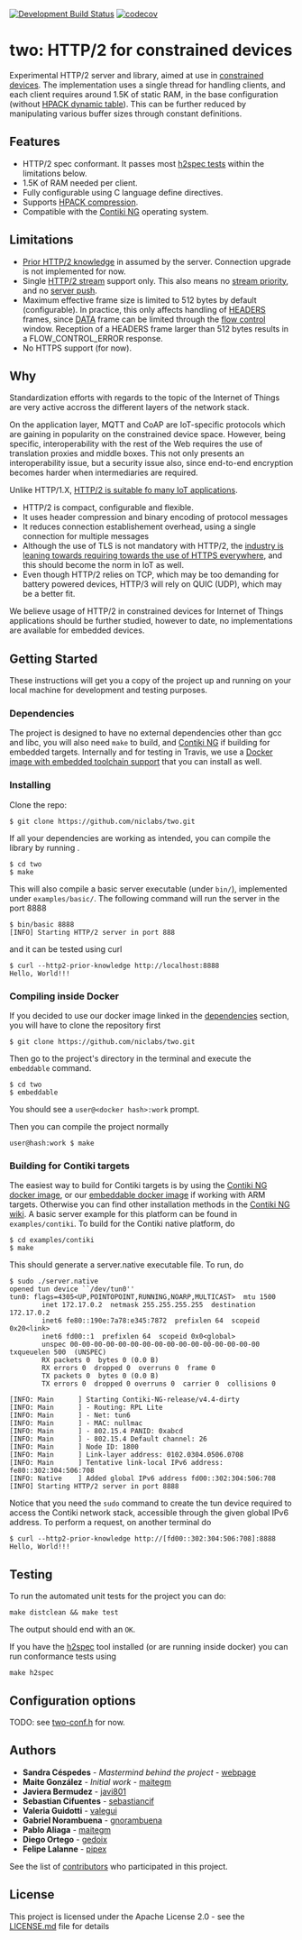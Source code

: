 [![Development Build Status](https://travis-ci.com/niclabs/two.svg?branch=develop)](https://travis-ci.com/niclabs/two)
[![codecov](https://codecov.io/gh/niclabs/two/branch/develop/graph/badge.svg)](https://codecov.io/gh/niclabs/two)

# two: HTTP/2 for constrained devices

Experimental HTTP/2 server and library, aimed at use in [constrained devices](https://tools.ietf.org/html/rfc7228). 
The implementation uses a single thread for handling clients, and each client requires around 1.5K of static RAM, in the base configuration 
(without [HPACK dynamic table](https://httpwg.org/specs/rfc7541.html#dynamic.table)). This can be further reduced by manipulating various buffer sizes through 
constant definitions. 

## Features

* HTTP/2 spec conformant. It passes most [h2spec tests](https://github.com/summerwind/h2spec) within the limitations below.
* 1.5K of RAM needed per client.
* Fully configurable using C language define directives.
* Supports [HPACK compression](https://httpwg.org/specs/rfc7541.html).
* Compatible with the [Contiki NG](http://contiki-ng.org/) operating system.

## Limitations

* [Prior HTTP/2 knowledge](https://httpwg.org/specs/rfc7540.html#known-http) in assumed by the server. Connection upgrade is not implemented for now.
* Single [HTTP/2 stream](https://httpwg.org/specs/rfc7540.html#StreamsLayer) support only. This also means no [stream priority](https://httpwg.org/specs/rfc7540.html#StreamPriority), and no [server push](https://httpwg.org/specs/rfc7540.html#PushResources).
* Maximum effective frame size is limited to 512 bytes by default (configurable). In practice, this only affects handling of [HEADERS](https://httpwg.org/specs/rfc7540.html#HEADERS) frames, since [DATA](https://httpwg.org/specs/rfc7540.html#DATA) frame can be limited through the [flow control](https://httpwg.org/specs/rfc7540.html#FlowControl) window. Reception of a HEADERS frame larger than 512 bytes results in a FLOW_CONTROL_ERROR response.
* No HTTPS support (for now).

## Why

Standardization efforts with regards to the topic of the Internet of Things are very active accross the different layers of the network stack. 

On the application layer, MQTT and CoAP are IoT-specific protocols which are gaining in popularity on the constrained device space. 
However, being specific, interoperability with the rest of the Web requires the use of translation proxies and middle boxes. 
This not only presents an interoperability issue, but a security issue also, since end-to-end encryption becomes harder when intermediaries are
required.

Unlike HTTP/1.X, [HTTP/2 is suitable fo many IoT applications](https://www.ietf.org/archive/id/draft-montenegro-httpbis-h2ot-profile-00.txt).

* HTTP/2 is compact, configurable and flexible.
* It uses header compression and binary encoding of protocol messages
* It reduces connection establishement overhead, using a single connection for multiple messages
* Although the use of TLS is not mandatory with HTTP/2, the [industry is leaning towards requiring towards the use of HTTPS everywhere](https://daniel.haxx.se/blog/2015/03/06/tls-in-http2/), and this should become the norm in IoT as well.
* Even though HTTP/2 relies on TCP, which may be too demanding for battery powered devices, HTTP/3 will rely on QUIC (UDP), which may be a better fit.

We believe usage of HTTP/2 in constrained devices for Internet of Things applications should be further studied, however to date, no implementations are available for embedded devices.

## Getting Started

These instructions will get you a copy of the project up and running on your local machine for development and testing purposes. 

### Dependencies

The project is designed to have no external dependencies other than gcc and libc, you will also need `make` to build, and [Contiki NG](https://github.com/contiki-ng/contiki-ng/wiki) if building for embedded targets. 
Internally and for testing in Travis, we use a [Docker image with embedded toolchain support](https://hub.docker.com/r/niclabs/embeddable) that you can install as well.

### Installing

Clone the repo:
```{bash}
$ git clone https://github.com/niclabs/two.git
```

If all your dependencies are working as intended, you can compile the library by running .
```{bash}
$ cd two
$ make
```

This will also compile a basic server executable (under `bin/`), implemented under `examples/basic/`. 
The following command will run the server in the port 8888
```{bash}
$ bin/basic 8888
[INFO] Starting HTTP/2 server in port 888
```

and it can be tested using curl
```{bash}
$ curl --http2-prior-knowledge http://localhost:8888
Hello, World!!!
```

### Compiling inside Docker

If you decided to use our docker image linked in the [dependencies](#dependencies) section, you will have to clone the repository first
```{bash}
$ git clone https://github.com/niclabs/two.git
```

Then go to the project's directory in the terminal and execute the `embeddable` command.
```{bash}
$ cd two
$ embeddable
```
You should see a `user@<docker hash>:work` prompt.


Then you can compile the project normally
```{bash}
user@hash:work $ make
```

### Building for Contiki targets

The easiest way to build for Contiki targets is by using the [Contiki NG docker image](https://github.com/contiki-ng/contiki-ng/wiki/Docker), or our [embeddable docker image](https://hub.docker.com/r/niclabs/embeddable) if working with ARM targets.
Otherwise you can find other installation methods in the [Contiki NG wiki](https://github.com/contiki-ng/contiki-ng/wiki). A basic server example for this platform can be found in `examples/contiki`.
To build for the Contiki native platform, do
```{bash}
$ cd examples/contiki
$ make
```

This should generate a server.native executable file. To run, do
```{bash}
$ sudo ./server.native
opened tun device ``/dev/tun0''
tun0: flags=4305<UP,POINTOPOINT,RUNNING,NOARP,MULTICAST>  mtu 1500
        inet 172.17.0.2  netmask 255.255.255.255  destination 172.17.0.2
        inet6 fe80::190e:7a78:e345:7872  prefixlen 64  scopeid 0x20<link>
        inet6 fd00::1  prefixlen 64  scopeid 0x0<global>
        unspec 00-00-00-00-00-00-00-00-00-00-00-00-00-00-00-00  txqueuelen 500  (UNSPEC)
        RX packets 0  bytes 0 (0.0 B)
        RX errors 0  dropped 0  overruns 0  frame 0
        TX packets 0  bytes 0 (0.0 B)
        TX errors 0  dropped 0 overruns 0  carrier 0  collisions 0

[INFO: Main      ] Starting Contiki-NG-release/v4.4-dirty
[INFO: Main      ] - Routing: RPL Lite
[INFO: Main      ] - Net: tun6
[INFO: Main      ] - MAC: nullmac
[INFO: Main      ] - 802.15.4 PANID: 0xabcd
[INFO: Main      ] - 802.15.4 Default channel: 26
[INFO: Main      ] Node ID: 1800
[INFO: Main      ] Link-layer address: 0102.0304.0506.0708
[INFO: Main      ] Tentative link-local IPv6 address: fe80::302:304:506:708
[INFO: Native    ] Added global IPv6 address fd00::302:304:506:708
[INFO] Starting HTTP/2 server in port 8888
```
Notice that you need the `sudo` command to create the tun device required to access the Contiki network stack, accessible through the given global IPv6 address. To perform a request, on another terminal do
```{bash}
$ curl --http2-prior-knowledge http://[fd00::302:304:506:708]:8888
Hello, World!!!
```

## Testing

To run the automated unit tests for the project you can do:

```{bash}
make distclean && make test
```

The output should end with an `OK`.

If you have the [h2spec](https://github.com/summerwind/h2spec) tool installed (or are running inside docker) you can run conformance tests using
```{bash}
make h2spec
```

## Configuration options

TODO: see [two-conf.h](src/two-conf.h) for now.

## Authors

* **Sandra Céspedes** - *Mastermind behind the project* - [webpage](https://www.cec.uchile.cl/~scespedes/)
* **Maite González** - *Initial work* - [maitegm](https://github.com/people/maitegm)
* **Javiera Bermudez** - [javi801](https://github.com/people/javi801)
* **Sebastian  Cifuentes** - [sebastiancif](https://github.com/people/sebastiancif)
* **Valeria Guidotti** - [valegui](https://github.com/people/valegui)
* **Gabriel Norambuena** - [gnorambuena](https://github.com/people/gnorambuena)
* **Pablo Aliaga** - [maitegm](https://github.com/people/pabloaliaga)
* **Diego Ortego** - [gedoix](https://github.com/people/gedoix)
* **Felipe Lalanne** - [pipex](https://github.com/people/pipex)

See the list of [contributors](https://github.com/your/project/contributors) who participated in this project.

## License

This project is licensed under the Apache License 2.0 - see the [LICENSE.md](LICENSE.md) file for details
